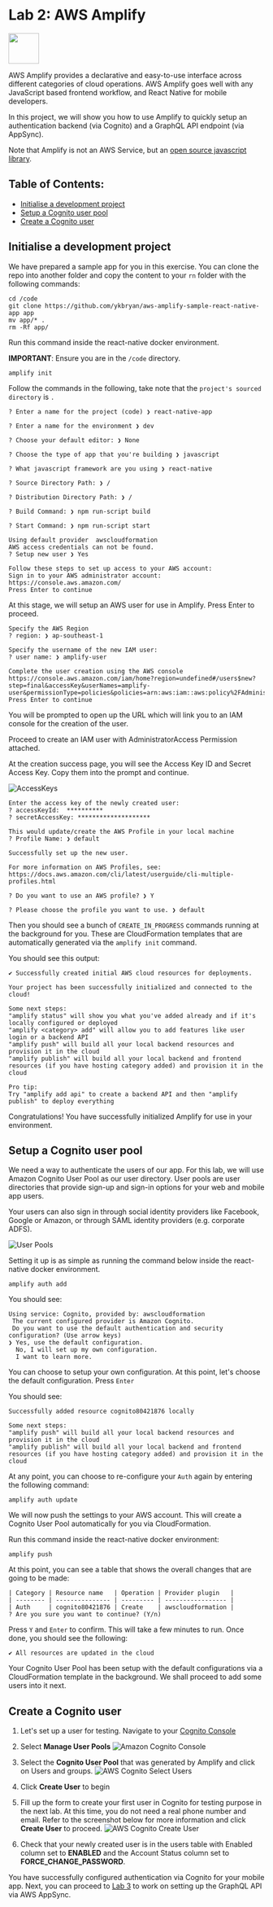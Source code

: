 # Lab 2: AWS Amplify

<img src="images/amplify.png" height="60">

AWS Amplify provides a declarative and easy-to-use interface across different categories of cloud operations. AWS Amplify goes well with any JavaScript based frontend workflow, and React Native for mobile developers.

In this project, we will show you how to use Amplify to quickly setup an authentication backend (via Cognito) and a GraphQL API endpoint (via AppSync).

Note that Amplify is not an AWS Service, but an [open source javascript library](https://github.com/aws-amplify/amplify-js).

## Table of Contents:
* [Initialise a development project](#initialise-a-development-project)
* [Setup a Cognito user pool](#add-cognito-user-pool)
* [Create a Cognito user](#create-a-cognito-user)

## Initialise a development project

We have prepared a sample app for you in this exercise. You can clone the repo into another folder and copy the content to your `rn` folder with the following commands:

```
cd /code
git clone https://github.com/ykbryan/aws-amplify-sample-react-native-app app
mv app/* .
rm -Rf app/
```

Run this command inside the react-native docker environment.

**IMPORTANT**: Ensure you are in the ```/code``` directory.
```
amplify init
```

Follow the commands in the following, take note that the `project's sourced directory` is ``.``
```
? Enter a name for the project (code) ❯ react-native-app
```
```
? Enter a name for the environment ❯ dev
```
```
? Choose your default editor: ❯ None
```

```
? Choose the type of app that you're building ❯ javascript
```
```
? What javascript framework are you using ❯ react-native
```
```
? Source Directory Path: ❯ /
```
```
? Distribution Directory Path: ❯ /
```
```
? Build Command: ❯ npm run-script build
```
```
? Start Command: ❯ npm run-script start
```
```
Using default provider  awscloudformation
AWS access credentials can not be found.
? Setup new user ❯ Yes

Follow these steps to set up access to your AWS account:
Sign in to your AWS administrator account:
https://console.aws.amazon.com/
Press Enter to continue
```
At this stage, we will setup an AWS user for use in Amplify. Press Enter to proceed.

```
Specify the AWS Region
? region: ❯ ap-southeast-1
```
```
Specify the username of the new IAM user:
? user name: ❯ amplify-user
```
```
Complete the user creation using the AWS console
https://console.aws.amazon.com/iam/home?region=undefined#/users$new?step=final&accessKey&userNames=amplify-user&permissionType=policies&policies=arn:aws:iam::aws:policy%2FAdministratorAccess
Press Enter to continue
```
You will be prompted to open up the URL which will link you to an IAM console for the creation of the user.

Proceed to create an IAM user with AdministratorAccess Permission attached.

At the creation success page, you will see the Access Key ID and Secret Access Key. Copy them into the prompt and continue.

![AccessKeys](images/keys.png)

```
Enter the access key of the newly created user:
? accessKeyId:  **********
? secretAccessKey: ********************
```
```
This would update/create the AWS Profile in your local machine
? Profile Name: ❯ default

Successfully set up the new user.

For more information on AWS Profiles, see:
https://docs.aws.amazon.com/cli/latest/userguide/cli-multiple-profiles.html
```
```
? Do you want to use an AWS profile? ❯ Y
```
```
? Please choose the profile you want to use. ❯ default
```

Then you should see a bunch of `CREATE_IN_PROGRESS` commands running at the background for you. These are CloudFormation templates that are automatically generated via the `amplify init` command.

You should see this output:
```
✔ Successfully created initial AWS cloud resources for deployments.

Your project has been successfully initialized and connected to the cloud!

Some next steps:
"amplify status" will show you what you've added already and if it's locally configured or deployed
"amplify <category> add" will allow you to add features like user login or a backend API
"amplify push" will build all your local backend resources and provision it in the cloud
"amplify publish" will build all your local backend and frontend resources (if you have hosting category added) and provision it in the cloud

Pro tip:
Try "amplify add api" to create a backend API and then "amplify publish" to deploy everything
```
Congratulations! You have successfully initialized Amplify for use in your environment.

## Setup a Cognito user pool

We need a way to authenticate the users of our app. For this lab, we will use Amazon Cognito User Pool as our user directory. User pools are user directories that provide sign-up and sign-in options for your web and mobile app users.

Your users can also sign in through social identity providers like Facebook, Google or Amazon, or through SAML identity providers (e.g. corporate ADFS).

![User Pools](images/user-pools.png)

Setting it up is as simple as running the command below inside the react-native docker environment.

```
amplify auth add
```

You should see:

```
Using service: Cognito, provided by: awscloudformation
 The current configured provider is Amazon Cognito.
 Do you want to use the default authentication and security configuration? (Use arrow keys)
❯ Yes, use the default configuration.
  No, I will set up my own configuration.
  I want to learn more.
```

You can choose to setup your own configuration. At this point, let's choose the default configuration. Press `Enter`

You should see:

```
Successfully added resource cognito80421876 locally

Some next steps:
"amplify push" will build all your local backend resources and provision it in the cloud
"amplify publish" will build all your local backend and frontend resources (if you have hosting category added) and provision it in the cloud
```

At any point, you can choose to re-configure your `Auth` again by entering the following command:

```
amplify auth update
```

We will now push the settings to your AWS account. This will create a Cognito User Pool automatically for you via CloudFormation.

Run this command inside the react-native docker environment:
```
amplify push
```

At this point, you can see a table that shows the overall changes that are going to be made:
```
| Category | Resource name   | Operation | Provider plugin   |
| -------- | --------------- | --------- | ----------------- |
| Auth     | cognito80421876 | Create    | awscloudformation |
? Are you sure you want to continue? (Y/n)
```

Press `Y` and `Enter` to confirm. This will take a few minutes to run. Once done, you should see the following:

```
✔ All resources are updated in the cloud
```

Your Cognito User Pool has been setup with the default configurations via a CloudFormation template in the background. We shall proceed to add some users into it next.

## Create a Cognito user
1. Let's set up a user for testing. Navigate to your [Cognito Console](https://console.aws.amazon.com/cognito/home)

2. Select **Manage User Pools**
![Amazon Cognito Console](images/amazon-cognito.png)

3. Select the **Cognito User Pool** that was generated by Amplify and click on Users and groups.
![AWS Cognito Select Users](images/aws-cognito-select-users-groups.png)

4. Click **Create User** to begin

5. Fill up the form to create your first user in Cognito for testing purpose in the next lab. At this time, you do not need a real phone number and email. Refer to the screenshot below for more information and click **Create User** to proceed.
![AWS Cognito Create User](images/aws-cognito-create-user.png)

6. Check that your newly created user is in the users table with Enabled column set to **ENABLED** and the Account Status column set to **FORCE_CHANGE_PASSWORD**.

You have successfully configured authentication via Cognito for your mobile app. Next, you can proceed to [Lab 3](../appsync/README.md) to work on setting up the GraphQL API via AWS AppSync.
